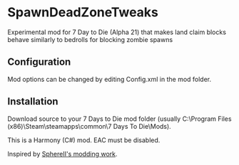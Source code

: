 # SpawnDeadZoneTweaks

Experimental mod for 7 Day to Die (Alpha 21) that makes land claim blocks behave similarly to bedrolls for blocking zombie spawns

## Configuration

Mod options can be changed by editing Config.xml in the mod folder.

## Installation

Download source to your 7 Days to Die mod folder (usually C:\Program Files (x86)\Steam\steamapps\common\7 Days To Die\Mods).

This is a Harmony (C#) mod. EAC must be disabled.

Inspired by [SphereII's modding work](https://github.com/SphereII/SphereII.Mods).
